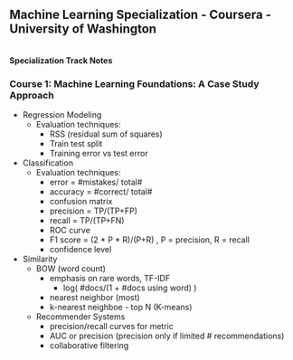 ## Machine Learning Specialization - Coursera - University of Washington
<br><b> Specialization Track Notes </b>

### Course 1: Machine Learning Foundations: A Case Study Approach
  - Regression Modeling
    - Evaluation techniques:
      - RSS (residual sum of squares)
      - Train test split
      - Training error vs test error
  - Classification
    - Evaluation techniques:
      - error = #mistakes/ total#
      - accuracy = #correct/ total#
      - confusion matrix
      - precision = TP/(TP+FP)
      - recall = TP/(TP+FN)
      - ROC curve
      - F1 score = (2 * P * R)/(P+R) , P = precision, R = recall
      - confidence level
  - Similarity
    - BOW (word count)
      - emphasis on rare words, TF-IDF
        - log( #docs/(1 + #docs using word) )
      - nearest neighbor (most)
      - k-nearest neighboe - top N (K-means)
    - Recommender Systems
      - precision/recall curves for metric
      - AUC or precision (precision only if limited # recommendations)
      - collaborative filtering
